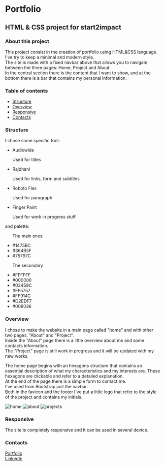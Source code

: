 <h1>Portfolio</h1>

<h2>HTML & CSS project for start2impact</h2>

<h3>About this project</h3>
<p>
  This project consist in the creation of portfolio using HTML&CSS language.<br>
  I've try to keep a minimal and modern style.<br>
  The site is made with a fixed navbar above that allows you to navigate between the three pages: Home, Project and About.<br>
  In the central section there is the content that I want to show, and at the bottom there is a bar that contains my personal information.
</p>

<h3>Table of contents</h3>
<ul>
  <li><a href="#structure">Structure</a></li>
  <li><a href="#overview">Overview</a></li>
  <li><a href="#responsive">Responsive</a></li>
  <li><a href="#contacts">Contacts</a></li>
</ul>

<a name="structure"></a>
<h3>Structure</h3>

<p>I chose some specific font:</p>

<ul>
  <li>Audiowide</li>
  <p>Used for titles</p>
  <li>Rajdhani</li>
  <p>Used for links, form and subtitles</p>
  <li>Roboto Flex</li>
  <p>Used for paragraph</p>
  <li>Finger Paint</li>
  <p>Used for work in progress stuff</p>
</ul>

<p>and palette:</p>

<ul>
  <p>The main ones</p>
  <li>#1475BC</li>
  <li>#364B5F</li>
  <li>#75797C</li>
</ul>
<ul>
  <p>The secondary</p>
  <li>#FFFFFF</li>
  <li>#000000</li>
  <li>#03459C</li>
  <li>#FF5757</li>
  <li>#FF914C</li>
  <li>#D2EDF7</li>
  <li>#008036</li>
</ul>

<a name="overview"></a>
<h3>Overview</h3>

<p>
I chose to make the website in a main page called "home" and with other two pages: "About" and "Project".<br>
Inside the "About" page there is a little overview about me and some contacts information.<br>
The "Project" page is still work in progress and it will be updated with my new works.
</p>
<p>
The home page begins with an hexagons structure that contains an essential description of what my characteristics and my interests are. These hexagons are clickable and 
refer to a detailed explanation.<br>
At the end of the page there is a simple form to contact me.<br>
I've used from Bootstrap just the navbar.<br>
Both in the favicon and the footer I've put a little logo that refer to the style of the project and contains my initials.
</p>

![home](https://user-images.githubusercontent.com/121359947/222461667-60452bf5-be2e-4e07-a6ea-eba173583204.png)
![about](https://user-images.githubusercontent.com/121359947/222461710-94d6d7b4-fe51-45b5-9912-6c8506107c15.png)
![projects](https://user-images.githubusercontent.com/121359947/222461730-86f9fc07-840a-4c2b-92b5-78af9f3884cb.png)

<a name="responsive"></a>
<h3>Responsive</h3>
<p>
The site is completely responsive and it can be used in several device.
</p>

<a name="contacts"></a>
<h3>Contacts</h3>

<a href="so-ca-portfolio.netlify.app">Portfolio</a><br>
<a href="https://www.linkedin.com/in/sonny-caputo-554315185">LinkedIn</a>

